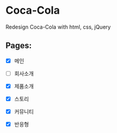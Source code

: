 # Coca-Cola

Redesign Coca-Cola with html, css, jQuery

## Pages:

- [x] 메인
- [ ] 회사소개
- [x] 제품소개
- [x] 스토리
- [x] 커뮤니티
- [x] 반응형



